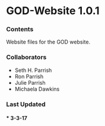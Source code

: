 # GOD-Website 1.0.1
### Contents
Website files for the GOD website.

### Collaborators
  * Seth H. Parrish
  * Ron Parrish
  * Julie Parrish
  * Michaela Dawkins
  
### Last Updated
#### * 3-3-17
